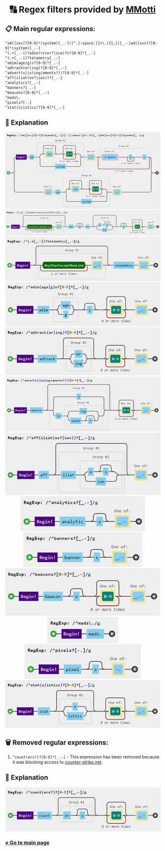 <h1 align="center">
    🔠 Regex filters provided by <a href="https://github.com/mmotti">MMotti</a>
</h1>


## 📋 Main regular expressions:
```regexp
^ad([sxv]?[0-9]*|system)[_.-]([^.[:space:]]+\.){1,}|[_.-]ad([sxv]?[0-9]*|system)[_.-]
^(.+[_.-])?adse?rv(er?|ice)?s?[0-9]*[_.-]
^(.+[_.-])?telemetry[_.-]
^adim(age|g)s?[0-9]*[_.-]
^adtrack(er|ing)?[0-9]*[_.-]
^advert(s|is(ing|ements?))?[0-9]*[_.-]
^aff(iliat(es?|ion))?[_.-]
^analytics?[_.-]
^banners?[_.-]
^beacons?[0-9]*[_.-]
^mads\.
^pixels?[-.]
^stat(s|istics)?[0-9]*[_.-]
```

## 🤔 Explanation
<div align="center">
    <img src="../../images/regex/main/1.png" alt="Main">
    <img src="../../images/regex/main/2.png" alt="Main">
    <img src="../../images/regex/main/3.png" alt="Main">
    <img src="../../images/regex/main/4.png" alt="Main">
    <img src="../../images/regex/main/5.png" alt="Main">
    <img src="../../images/regex/main/6.png" alt="Main">
    <img src="../../images/regex/main/7.png" alt="Main"><br>
    <img src="../../images/regex/main/8.png" alt="Main"><br>
    <img src="../../images/regex/main/9.png" alt="Main"><br>
    <img src="../../images/regex/main/10.png" alt="Main"><br>
    <img src="../../images/regex/main/11.png" alt="Main"><br>
    <img src="../../images/regex/main/12.png" alt="Main"><br>
    <img src="../../images/regex/main/13.png" alt="Main">
</div>

## 🗑️ Removed regular expressions:
1. `^count(ers?)?[0-9]*[_.-]` - This expression has been removed because it was blocking access to [counter-strike.net](https://www.counter-strike.net).

## 🤔 Explanation
<div align="center">
    <img src="../../images/regex/removed/1.png" alt="Removed">
</div>

<h3>
    <a href="../../README.md">« Go to main page</a>
</h3>